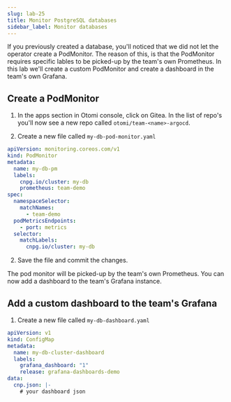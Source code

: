 ```yaml
---
slug: lab-25
title: Monitor PostgreSQL databases
sidebar_label: Monitor databases
---
```


If you previously created a database, you'll noticed that we did not let the operator create a PodMonitor. The reason of this, is that the PodMonitor requires specific lables to be picked-up by the team's own Prometheus. In this lab we'll create a custom PodMonitor and create a dashboard in the team's own Grafana.

## Create a PodMonitor

1. In the apps section in Otomi console, click on Gitea. In the list of repo's you'll now see a new repo called `otomi/team-<name>-argocd`.

2. Create a new file called `my-db-pod-monitor.yaml`

```yaml
apiVersion: monitoring.coreos.com/v1
kind: PodMonitor
metadata:
  name: my-db-pm
  labels:
    cnpg.io/cluster: my-db
    prometheus: team-demo
spec:
  namespaceSelector:
    matchNames:
      - team-demo
  podMetricsEndpoints:
    - port: metrics
  selector:
    matchLabels:
      cnpg.io/cluster: my-db
```
2. Save the file and commit the changes.

The pod monitor will be picked-up by the team's own Prometheus. You can now add a dashboard to the team's Grafana instance.

## Add a custom dashboard to the team's Grafana

1. Create a new file called `my-db-dashboard.yaml`

```yaml
apiVersion: v1
kind: ConfigMap
metadata:
  name: my-db-cluster-dashboard
  labels:
    grafana_dashboard: "1"
    release: grafana-dashboards-demo
data:
  cnp.json: |-
    # your dashboard json
```